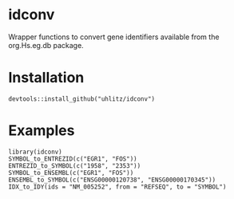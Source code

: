 # idconv

Wrapper functions to convert gene identifiers available from the org.Hs.eg.db package.

# Installation  

```
devtools::install_github("uhlitz/idconv")
```

# Examples

```
library(idconv)
SYMBOL_to_ENTREZID(c("EGR1", "FOS"))
ENTREZID_to_SYMBOL(c("1958", "2353"))
SYMBOL_to_ENSEMBL(c("EGR1", "FOS"))
ENSEMBL_to_SYMBOL(c("ENSG00000120738", "ENSG00000170345"))
IDX_to_IDY(ids = "NM_005252", from = "REFSEQ", to = "SYMBOL")
```

